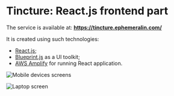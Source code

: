 # Tincture: React.js frontend part

The service is available at: **https://tincture.ephemeralin.com/**

It is created using such technologies:

* [React.js](https://reactjs.org);
* [Blueprint.js](https://blueprintjs.com) as a UI toolkit;
* [AWS Amplify](https://aws.amazon.com/amplify/) for running React application.

![Mobile devices screens](https://raw.githubusercontent.com/ephemeralin/tincture/master/public/screens/screen_01.png)

![Laptop screen](https://raw.githubusercontent.com/ephemeralin/tincture/master/public/screens/screen_02.png)
